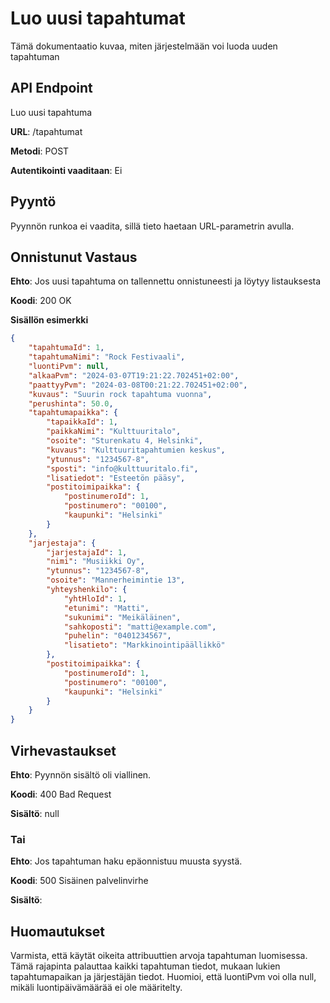 # Luo uusi tapahtumat
Tämä dokumentaatio kuvaa, miten järjestelmään voi luoda uuden tapahtuman

## API Endpoint
Luo uusi tapahtuma

**URL**: /tapahtumat

**Metodi**: POST

**Autentikointi vaaditaan**: Ei

## Pyyntö
Pyynnön runkoa ei vaadita, sillä tieto haetaan URL-parametrin avulla.

## Onnistunut Vastaus
**Ehto**: Jos uusi tapahtuma on tallennettu onnistuneesti ja löytyy listauksesta

**Koodi**: 200 OK

**Sisällön esimerkki**
```json
{
    "tapahtumaId": 1,
    "tapahtumaNimi": "Rock Festivaali",
    "luontiPvm": null,
    "alkaaPvm": "2024-03-07T19:21:22.702451+02:00",
    "paattyyPvm": "2024-03-08T00:21:22.702451+02:00",
    "kuvaus": "Suurin rock tapahtuma vuonna",
    "perushinta": 50.0,
    "tapahtumapaikka": {
        "tapaikkaId": 1,
        "paikkaNimi": "Kulttuuritalo",
        "osoite": "Sturenkatu 4, Helsinki",
        "kuvaus": "Kulttuuritapahtumien keskus",
        "ytunnus": "1234567-8",
        "sposti": "info@kulttuuritalo.fi",
        "lisatiedot": "Esteetön pääsy",
        "postitoimipaikka": {
            "postinumeroId": 1,
            "postinumero": "00100",
            "kaupunki": "Helsinki"
        }
    },
    "jarjestaja": {
        "jarjestajaId": 1,
        "nimi": "Musiikki Oy",
        "ytunnus": "1234567-8",
        "osoite": "Mannerheimintie 13",
        "yhteyshenkilo": {
            "yhtHloId": 1,
            "etunimi": "Matti",
            "sukunimi": "Meikäläinen",
            "sahkoposti": "matti@example.com",
            "puhelin": "0401234567",
            "lisatieto": "Markkinointipäällikkö"
        },
        "postitoimipaikka": {
            "postinumeroId": 1,
            "postinumero": "00100",
            "kaupunki": "Helsinki"
        }
    }
}
```
## Virhevastaukset
**Ehto**: Pyynnön sisältö oli viallinen.

**Koodi**: 400 Bad Request

**Sisältö**: null

### Tai
**Ehto**: Jos tapahtuman haku epäonnistuu muusta syystä.

**Koodi**: 500 Sisäinen palvelinvirhe

**Sisältö**: 

## Huomautukset
Varmista, että käytät oikeita attribuuttien arvoja tapahtuman luomisessa.
Tämä rajapinta palauttaa kaikki tapahtuman tiedot, mukaan lukien tapahtumapaikan ja järjestäjän tiedot.
Huomioi, että luontiPvm voi olla null, mikäli luontipäivämäärää ei ole määritelty.